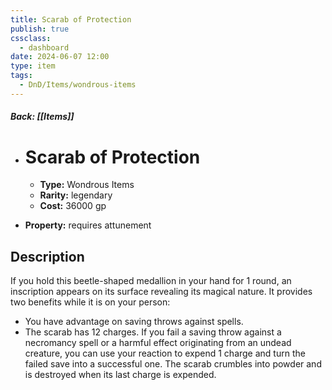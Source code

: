 ```yaml
---
title: Scarab of Protection
publish: true
cssclass:
  - dashboard
date: 2024-06-07 12:00
type: item
tags:
  - DnD/Items/wondrous-items
---
```


##### Back: [[Items]]

- # Scarab of Protection

    - **Type:** Wondrous Items
    - **Rarity:** legendary
    - **Cost:** 36000 gp
- **Property:** requires attunement



## Description 

If you hold this beetle-shaped medallion in your hand for 1 round, an inscription appears on its surface revealing its magical nature. It provides two benefits while it is on your person:<ul><li>You have advantage on saving throws against spells.</li><li>The scarab has 12 charges. If you fail a saving throw against a necromancy spell or a harmful effect originating from an undead creature, you can use your reaction to expend 1 charge and turn the failed save into a successful one. The scarab crumbles into powder and is destroyed when its last charge is expended.</li></ul>
